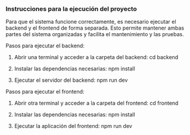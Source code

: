 ### Instrucciones para la ejecución del proyecto

Para que el sistema funcione correctamente, es necesario ejecutar el backend y el frontend de forma separada. Esto permite mantener ambas partes del sistema organizadas y facilita el mantenimiento y las pruebas.

Pasos para ejecutar el backend:

1. Abrir una terminal y acceder a la carpeta del backend:
   cd backend

2. Instalar las dependencias necesarias:
   npm install

3. Ejecutar el servidor del backend:
   npm run dev

Pasos para ejecutar el frontend:

1. Abrir otra terminal y acceder a la carpeta del frontend:
   cd frontend

2. Instalar las dependencias necesarias:
   npm install

3. Ejecutar la aplicación del frontend:
   npm run dev
